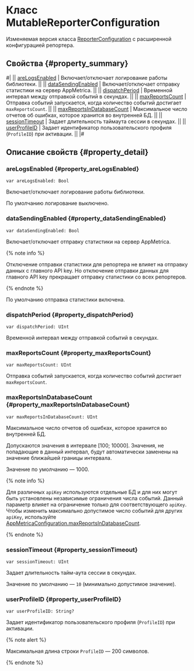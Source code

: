 # Класс MutableReporterConfiguration

Изменяемая версия класса [ReporterConfiguration](ReporterConfiguration.md) с расширенной конфигурацией репортера.

## Свойства {#property_summary}

#|
|| [areLogsEnabled](#property_areLogsEnabled) | Включает/отключает логирование работы библиотеки. ||
|| [dataSendingEnabled](#property_dataSendingEnabled) | Включает/отключает отправку статистики на сервер AppMetrica. ||
|| [dispatchPeriod](#property_dispatchPeriod) | Временной интервал между отправкой событий в секундах. ||
|| [maxReportsCount](#property_maxReportsCount) | Отправка событий запускается, когда количество событий достигает `maxReportsCount`. ||
|| [maxReportsInDatabaseCount](#property_maxReportsInDatabaseCount) | Максимальное число отчетов об ошибках, которое хранится во внутренней БД. ||
|| [sessionTimeout](#property_sessionTimeout) | Задает длительность таймаута сессии в секундах. ||
|| [userProfileID](#property_userProfileID) | Задает идентификатор пользовательского профиля (`ProfileID`) при активации. ||
|#

## Описание свойств {#property_detail}

### areLogsEnabled {#property_areLogsEnabled}

`var areLogsEnabled: Bool`

Включает/отключает логирование работы библиотеки.

По умолчанию логирование выключено.

### dataSendingEnabled {#property_dataSendingEnabled}

`var dataSendingEnabled: Bool`

Включает/отключает отправку статистики на сервер AppMetrica.

{% note info %}

Отключение отправки статистики для репортера не влияет на отправку данных с главного API key. Но отключение отправки данных для главного API key прекращает отправку статистики со всех репортеров.

{% endnote %}

По умолчанию отправка статистики включена.

### dispatchPeriod {#property_dispatchPeriod}

`var dispatchPeriod: UInt`

Временной интервал между отправкой событий в секундах.

### maxReportsCount {#property_maxReportsCount}

`var maxReportsCount: UInt`

Отправка событий запускается, когда количество событий достигает `maxReportsCount`.

### maxReportsInDatabaseCount {#property_maxReportsInDatabaseCount}

`var maxReportsInDatabaseCount: UInt`

Максимальное число отчетов об ошибках, которое хранится во внутренней БД.

Допускаются значения в интервале [100; 10000]. Значения, не попадающие в данный интервал, будут автоматически заменены на значение ближайшей границы интервала.

Значение по умолчанию — 1000.

{% note info %}

Для различных `apiKey` используются отдельные БД и для них могут быть установлены независимые ограничения числа событий. Данный параметр влияет на ограничение только для соответствующего `apiKey`. Чтобы изменить максимально допустимое число событий для других `apiKey`, используйте [AppMetricaConfiguration.maxReportsInDatabaseCount](AppMetricaConfiguration.md#property_maxReportsInDatabaseCount).

{% endnote %}

### sessionTimeout {#property_sessionTimeout}

`var sessionTimeout: UInt`

Задает длительность тайм-аута сессии в секундах.

Значение по умолчанию — `10` (минимально допустимое значение).

### userProfileID {#property_userProfileID}

`var userProfileID: String?`

Задает идентификатор пользовательского профиля (`ProfileID`) при активации.

{% note alert %}

Максимальная длина строки `ProfileID` — 200 символов.

{% endnote %}
